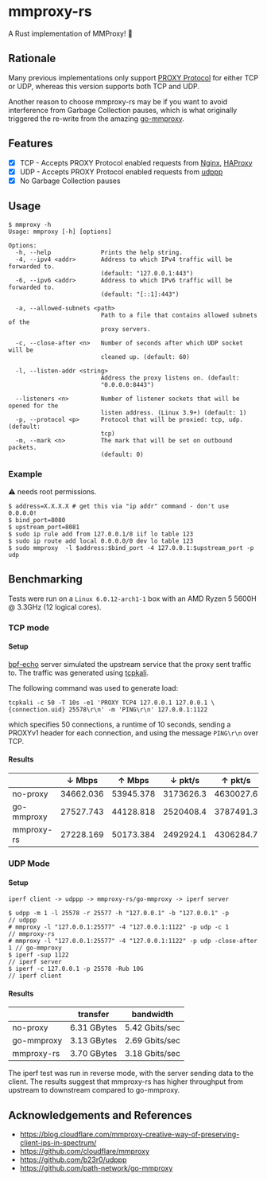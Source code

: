 # mmproxy-rs

A Rust implementation of MMProxy! 🚀

## Rationale

Many previous implementations only support [PROXY Protocol](https://www.haproxy.org/download/1.8/doc/proxy-protocol.txt) for either TCP or UDP, whereas this version supports both TCP and UDP.

Another reason to choose mmproxy-rs may be if you want to avoid interference from Garbage Collection pauses, which is what originally triggered the re-write from the amazing [go-mmproxy](https://github.com/path-network/go-mmproxy).

## Features

- [x] TCP - Accepts PROXY Protocol enabled requests from [Nginx](https://docs.nginx.com/nginx/admin-guide/load-balancer/using-proxy-protocol/#proxy-protocol-for-a-tcp-connection-to-an-upstream), [HAProxy](https://www.haproxy.org/download/1.8/doc/proxy-protocol.txt)
- [x] UDP - Accepts PROXY Protocol enabled requests from [udppp](https://github.com/b23r0/udppp)
- [x] No Garbage Collection pauses

## Usage

```
$ mmproxy -h
Usage: mmproxy [-h] [options]

Options:
  -h, --help              Prints the help string.
  -4, --ipv4 <addr>       Address to which IPv4 traffic will be forwarded to.
                          (default: "127.0.0.1:443")
  -6, --ipv6 <addr>       Address to which IPv6 traffic will be forwarded to.
                          (default: "[::1]:443")

  -a, --allowed-subnets <path>
                          Path to a file that contains allowed subnets of the
                          proxy servers.

  -c, --close-after <n>   Number of seconds after which UDP socket will be
                          cleaned up. (default: 60)

  -l, --listen-addr <string>
                          Address the proxy listens on. (default:
                          "0.0.0.0:8443")

  --listeners <n>         Number of listener sockets that will be opened for the
                          listen address. (Linux 3.9+) (default: 1)
  -p, --protocol <p>      Protocol that will be proxied: tcp, udp. (default:
                          tcp)
  -m, --mark <n>          The mark that will be set on outbound packets.
                          (default: 0)
```

### Example

:warning: needs root permissions.

```terminal
$ address=X.X.X.X # get this via "ip addr" command - don't use 0.0.0.0!
$ bind_port=8080
$ upstream_port=8081
$ sudo ip rule add from 127.0.0.1/8 iif lo table 123
$ sudo ip route add local 0.0.0.0/0 dev lo table 123
$ sudo mmproxy  -l $address:$bind_port -4 127.0.0.1:$upstream_port -p udp
```

## Benchmarking

Tests were run on a `Linux 6.0.12-arch1-1` box with an AMD Ryzen 5 5600H @ 3.3GHz (12 logical cores).

### TCP mode

#### Setup

[bpf-echo](https://github.com/path-network/bpf-echo) server simulated the upstream service that the proxy sent traffic to. The traffic was generated using [tcpkali](https://github.com/satori-com/tcpkali).

The following command was used to generate load:
```
tcpkali -c 50 -T 10s -e1 'PROXY TCP4 127.0.0.1 127.0.0.1 \{connection.uid} 25578\r\n' -m 'PING\r\n' 127.0.0.1:1122
```
which specifies 50 connections, a runtime of 10 seconds, sending a PROXYv1 header for each connection, and using the message `PING\r\n` over TCP.

#### Results

|            | ↓ Mbps    | ↑ Mbps    | ↓ pkt/s   | ↑ pkt/s   |
| ---------- | --------- | --------- | --------- | --------- |
| no-proxy   | 34662.036 | 53945.378 | 3173626.3 | 4630027.6 |
| go-mmproxy | 27527.743 | 44128.818 | 2520408.4 | 3787491.3 |
| mmproxy-rs | 27228.169 | 50173.384 | 2492924.1 | 4306284.7 |

### UDP Mode

#### Setup

```
iperf client -> udppp -> mmproxy-rs/go-mmproxy -> iperf server
```

```
$ udpp -m 1 -l 25578 -r 25577 -h "127.0.0.1" -b "127.0.0.1" -p           // udppp
# mmproxy -l "127.0.0.1:25577" -4 "127.0.0.1:1122" -p udp -c 1           // mmproxy-rs
# mmproxy -l "127.0.0.1:25577" -4 "127.0.0.1:1122" -p udp -close-after 1 // go-mmproxy
$ iperf -sup 1122                                                        // iperf server
$ iperf -c 127.0.0.1 -p 25578 -Rub 10G                                   // iperf client
```

#### Results

|            | transfer    | bandwidth      |
|------------|-------------|----------------|
| no-proxy   | 6.31 GBytes | 5.42 Gbits/sec |
| go-mmproxy | 3.13 GBytes | 2.69 Gbits/sec |
| mmproxy-rs | 3.70 GBytes | 3.18 Gbits/sec |

The iperf test was run in reverse mode, with the server sending data to the client. The results suggest that mmproxy-rs has higher throughput from upstream to downstream compared to go-mmproxy.

## Acknowledgements and References

- https://blog.cloudflare.com/mmproxy-creative-way-of-preserving-client-ips-in-spectrum/
- https://github.com/cloudflare/mmproxy
- https://github.com/b23r0/udppp
- https://github.com/path-network/go-mmproxy